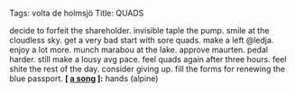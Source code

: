 Tags: volta de holmsjö
Title: QUADS
  
decide to forfeit the shareholder. invisible taple the pump. smile at the cloudless sky. get a very bad start with sore quads. make a left @ledja. enjoy a lot more. munch marabou at the lake. approve maurten. pedal harder. still make a lousy avg pace. feel quads again after three hours. feel shite the rest of the day. consider giving up. fill the forms for renewing the blue passport.
**[ [a song](https://open.spotify.com/track/3ZevdkCK8Nq7TPwSgKTF7P) ]:** hands (alpine)